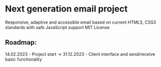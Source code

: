 # Next generation email project
Responsive, adaptive and accessible email based on current HTML5, CSS3 standards with safe JavaScript support
MIT License

## Roadmap:
14.02.2023 - Project start
-> 31.12.2023 - Client interface and send/receive basic functionality